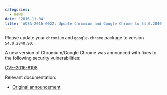 ```yaml
---
categories:
  - news
date: '2016-11-04'
title: 'AOSA-2016-0022: Update Chromium and Google Chrome to 54.0.2840.90'
---
```



Please update your `chromium` and `google-chrome` package to version `54.0.2840.90`.

A new version of Chromium/Google Chrome was announced with fixes to the following security vulnerabilities:

[CVE-2016-8198](https://cve.mitre.org/cgi-bin/cvename.cgi?name=CVE-2016-5198).

Relevant documentation:

- [Original announcement](https://googlechromereleases.blogspot.com/2016/11/stable-channel-update-for-desktop.html)